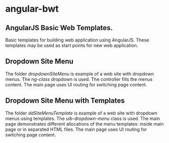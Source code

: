 # angular-bwt
## AngularJS Basic Web Templates.
Basic templates for building web application using AngularJS.
These templates may be used as start points for new web application. 

## Dropdown Site Menu
The folder _dropdownSiteMenu_ is example of a web site with dropdown menus.
The _ng-class_ dropdown is used.
The controller fills the menus content.
The main page uses UI routing for switching page content. 

## Dropdown Site Menu with Templates
The folder _ddSiteMenuTemplate_ is example of a web site with dropdown menus using templates.
The _uib-dropdown-menu_ class is used.
The main page demonstrates different allocations of the menu templates: inside main page or in separated HTML files.
The main page uses UI routing for switching page content.